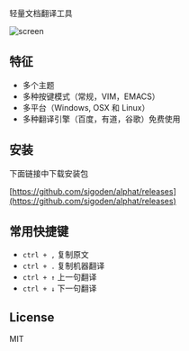 轻量文档翻译工具

![screen](https://github.com/sigoden/alphat/blob/master/src/img/screen.png)

## 特征

- 多个主题
- 多种按键模式（常规，VIM，EMACS）
- 多平台（Windows, OSX 和 Linux）
- 多种翻译引擎（百度，有道，谷歌）免费使用

## 安装

下面链接中下载安装包

[https://github.com/sigoden/alphat/releases](https://github.com/sigoden/alphat/releases)

## 常用快捷键

- `ctrl + ,` 复制原文
- `ctrl + .` 复制机器翻译
- `ctrl + ↑` 上一句翻译
- `ctrl + ↓` 下一句翻译

## License

MIT
